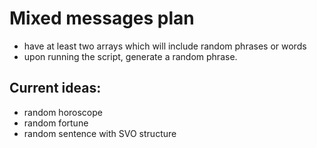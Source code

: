 # Mixed messages plan

- have at least two arrays which will include random phrases or words
- upon running the script, generate a random phrase.

## Current ideas:

- random horoscope
- random fortune
- random sentence with SVO structure
